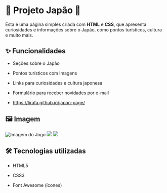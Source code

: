 # 🌸 Projeto Japão 🌸

Esta é uma página simples criada com **HTML** e **CSS**, que apresenta curiosidades e informações sobre o Japão, como pontos turísticos, cultura e muito mais.

## ✨ Funcionalidades

- Seções sobre o Japão
- Pontos turísticos com imagens
- Links para curiosidades e cultura japonesa
- Formulário para receber novidades por e-mail

- https://lirafa.github.io/japan-page/

## 🖼 Imagem
![Imagem do Jogo](https://github.com/user-attachments/assets/3528be56-961d-47fe-842b-9f75e5dee1e9)
![](https://github.com/user-attachments/assets/63392b54-5028-47c2-a1bf-23da2ff341e0)
![](https://github.com/user-attachments/assets/63310720-17cb-4e66-87ff-25d5c41f0384)

## 🛠️ Tecnologias utilizadas
- HTML5


- CSS3
- Font Awesome (ícones)
